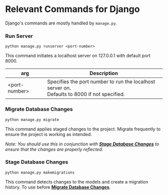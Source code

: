 # Relevant Commands for Django

Django's commands are mostly handled by `manage.py`.

### Run Server

```console
python manage.py runserver <port-number>
```
This command initiates a localhost server on 127.0.0.1 with default port 8000.

| arg                 	| Description                                                                                     	|
|---------------------	|-------------------------------------------------------------------------------------------------	|
| &lt;port-number&gt; 	| Specifies the port number to run the localhost server on.<br>Defaults to 8000 if not specified. 	|


### Migrate Database Changes

```console
python manage.py migrate
```

This command applies staged changes to the project. Migrate frequently to ensure the project is working as intended.

*Note: You should use this in conjunction with [**Stage Database Changes**](https://github.com/lohiavardhan/sc2006_project/edit/dev/dev/server/README.md#stage-database-changes) to ensure that the changes are properly reflected.*


### Stage Database Changes

```console
python manage.py makemigrations
```

This command detects changes to the models and create a migration history. To use before [**Migrate Database Changes**](https://github.com/lohiavardhan/sc2006_project/edit/dev/dev/server/README.md#migrate-database-changes).
